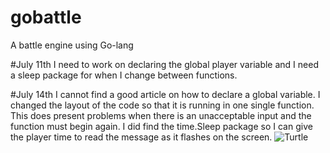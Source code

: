 # gobattle
A battle engine using Go-lang

#July 11th
I need to work on declaring the global player variable and I need
a sleep package for when I change between functions.

#July 14th
I cannot find a good article on how to declare a global variable.
I changed the layout of the code so that it is running in one single
function. This does present problems when there is an unacceptable
input and the function must begin again. I did find the time.Sleep
package so I can give the player time to read the message as it
flashes on the screen.
![Turtle](http://cdn.arstechnica.net/wp-content/uploads/2016/02/5718897981_10faa45ac3_b-640x624.jpg)
